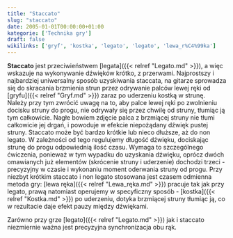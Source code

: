 ```yaml
---
title: "Staccato"
slug: "staccato"
date: 2005-01-01T00:00:00+01:00
kategorie: ['Technika gry']
draft: false
wikilinks: ['gryf', 'kostka', 'legato', 'legato', 'lewa_r%C4%99ka']
---
```

**Staccato** jest przeciwieństwem [legata]({{< relref "Legato.md" >}}), a więc
wskazuje na wykonywanie dźwięków krótko, z przerwami. Najprostszy i
najbardziej uniwersalny sposób uzyskiwania staccata, na gitarze
sprowadza się do skracania brzmienia strun przez odrywanie palców lewej
ręki od [gryfu]({{< relref "Gryf.md" >}}) zaraz po uderzeniu kostką w strunę.
Należy przy tym zwrócić uwagę na to, aby palce lewej ręki po zwolnieniu
docisku struny do progu, nie odrywały się przez chwilę od struny,
tłumiąc ją tym całkowicie. Nagłe bowiem zdjęcie palca z brzmiącej
struny nie tłumi całkowicie jej drgań, i powoduje w efekcie niepożądany
dźwięk pustej struny. Staccato może być bardzo krótkie lub nieco
dłuższe, aż do non legato. W zależności od tego regulujemy długość
dźwięku, dociskając strunę do progu odpowiednią ilość czasu. Wymaga to
szczególnego ćwiczenia, ponieważ w tym wypadku do uzyskania dźwięku,
oprócz dwóch omawianych już elementów (skrócenie struny i uderzenie)
dochodzi trzeci -precyzyjny w czasie i wykonaniu moment oderwania struny
od progu. Przy niezbyt krótkim staccato i non legato stosowana jest
czasem odmienna metoda gry: [lewa ręka]({{< relref "Lewa_ręka.md" >}}) pracuje
tak jak przy legato, prawą natomiast operujemy w specyficzny sposób -
[kostka]({{< relref "Kostka.md" >}}) po uderzeniu, dotyka brzmiącej struny
tłumiąc ją, co w rezultacie daje efekt pauzy między dźwiękami.

Zarówno przy grze [legato]({{< relref "Legato.md" >}}) jak i staccato niezmiernie
ważna jest precyzyjna synchronizacja obu rąk.

